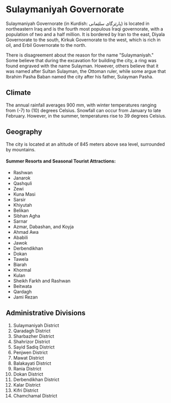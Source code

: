 # Sulaymaniyah Governorate

Sulaymaniyah Governorate (in Kurdish: پارێزگای سلێمانی) is located in northeastern Iraq and is the fourth most populous Iraqi governorate, with a population of two and a half million. It is bordered by Iran to the east, Diyala Governorate to the south, Kirkuk Governorate to the west, which is rich in oil, and Erbil Governorate to the north.

There is disagreement about the reason for the name "Sulaymaniyah." Some believe that during the excavation for building the city, a ring was found engraved with the name Sulayman. However, others believe that it was named after Sultan Sulayman, the Ottoman ruler, while some argue that Ibrahim Pasha Baban named the city after his father, Sulayman Pasha.

## Climate

The annual rainfall averages 900 mm, with winter temperatures ranging from (-7) to (10) degrees Celsius. Snowfall can occur from January to late February. However, in the summer, temperatures rise to 39 degrees Celsius.

## Geography

The city is located at an altitude of 845 meters above sea level, surrounded by mountains.

#### Summer Resorts and Seasonal Tourist Attractions:

- Rashwan
- Janarok
- Qashquli
- Zewi
- Kuna Masi
- Sarsir
- Khiyutah
- Belikan
- Sibhan Agha
- Sarnar
- Azmar, Dabashan, and Koyja
- Ahmad Awa
- Ababili
- Jawok
- Derbendikhan
- Dokan
- Tawela
- Biarah
- Khormal
- Kulan
- Sheikh Farkh and Rashwan
- Beitwata
- Qardagh
- Jami Rezan

## Administrative Divisions

1. Sulaymaniyah District
2. Qaradagh District
3. Sharbazher District
4. Shahrizor District
5. Sayid Sadiq District
6. Penjwen District
7. Mawat District
8. Balakayati District
9. Rania District
10. Dokan District
11. Derbendikhan District
12. Kalar District
13. Kifri District
14. Chamchamal District
